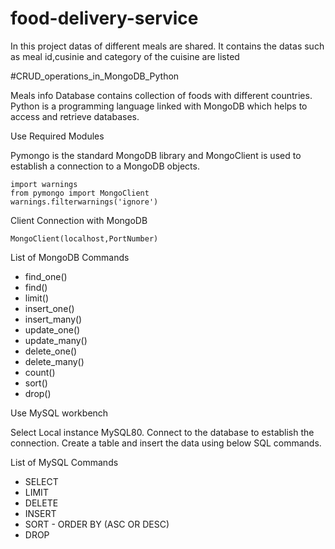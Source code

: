 # food-delivery-service
In this project datas of different meals are shared.
It contains the datas such as meal id,cusinie and category of the cuisine are listed

#CRUD_operations_in_MongoDB_Python

Meals info Database contains collection of foods with different countries. Python is a programming language linked with MongoDB which helps to access and retrieve databases.

Use Required Modules

Pymongo is the standard MongoDB library and MongoClient is used to establish a connection to a MongoDB objects.

    import warnings
    from pymongo import MongoClient
    warnings.filterwarnings('ignore')
Client Connection with MongoDB

    MongoClient(localhost,PortNumber)

List of MongoDB Commands

* find_one()
* find()
* limit()
* insert_one()
* insert_many()
* update_one()
* update_many()
* delete_one()
* delete_many()
* count()
* sort()
* drop()

Use MySQL workbench

Select Local instance MySQL80. Connect to the database to establish the connection. Create a table and insert the data using below SQL commands.

List of MySQL Commands

* SELECT
* LIMIT
* DELETE
* INSERT
* SORT - ORDER BY (ASC OR DESC)
* DROP
